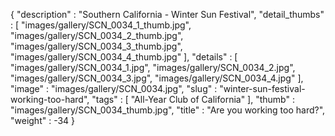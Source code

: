{
  "description" : "Southern California - Winter Sun Festival",
  "detail_thumbs" : [
                       "images/gallery/SCN_0034_1_thumb.jpg",
                       "images/gallery/SCN_0034_2_thumb.jpg",
                       "images/gallery/SCN_0034_3_thumb.jpg",
                       "images/gallery/SCN_0034_4_thumb.jpg"
                     ],
  "details" : [
                 "images/gallery/SCN_0034_1.jpg",
                 "images/gallery/SCN_0034_2.jpg",
                 "images/gallery/SCN_0034_3.jpg",
                 "images/gallery/SCN_0034_4.jpg"
               ],
  "image" : "images/gallery/SCN_0034.jpg",
  "slug" : "winter-sun-festival-working-too-hard",
  "tags" : [
              "All-Year Club of California"
            ],
  "thumb" : "images/gallery/SCN_0034_thumb.jpg",
  "title" : "Are you working too hard?",
  "weight" : -34
}
